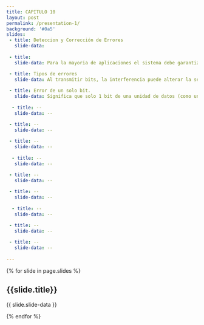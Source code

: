 ```yaml
---
title: CAPITULO 10
layout: post
permalink: /presentation-1/
background: '#0a5'
slides:
 - title: Deteccion y Corrección de Errores 
   slide-data: 
     
 - title: 
   slide-data: Para la mayoria de aplicaciones el sistema debe garantizar que los datos recibidos sean identicos a los datos transmitidos

 - title: Tipos de errores
   slide-data: Al transmitir bits, la interferencia puede alterar la señal. En un error de un solo bit, un 0 cambia a 1 o viceversa. En un error en ráfaga, varios bits se alteran, por ejemplo, el ruido en una transmisión de 1200 bps podría cambiar 12 bits de información.
  
 - title: Error de un solo bit.
   slide-data: Significa que solo 1 bit de una unidad de datos (como un byte, carácter o paquete) cambia de 1 a 0 o de 0 a 1. Los errores de un solo bit son el tipo de error menos probable en la transmisión de datos en serie
  
  - title: --
   slide-data: --

 - title: --
   slide-data: --
  
 - title: --
   slide-data: --
  
  - title: --
   slide-data: --

 - title: --
   slide-data: --
  
 - title: --
   slide-data: --
  
  - title: --
   slide-data: --

 - title: --
   slide-data: --
  
 - title: --
   slide-data: --
  
---
```


{% for slide in page.slides %}
                    
<section data-background="{% if slide.background %}{{slide.background}}{% else %}{{page.background}}{% endif %}"><h1>{{slide.title}}</h1>{{ slide.slide-data }}</section>
                    
{% endfor %}
    
